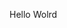 Hello Wolrd













































































































































































































































































































































































































































































































































































































































































































































































































































































































































































































































































































































































































































































































































































































































































































































































































































































































































































































































































































































































































































































































































































































































































































































































































































































































































































































































































































































































































































































































































































































































































































































































































































































































































































































































































































































































































































































































































































































































































































































































































































































































































































































































































































































































































































































































































































































































































































































































































































































































































































































